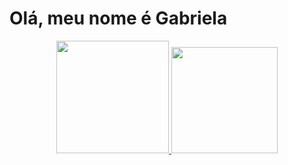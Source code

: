 # Olá, meu nome é Gabriela 

<div align="center">
  <a href="https://github.com/gabrielasilima">
  <img height="180em" src="https://github-readme-stats.vercel.app/api?username=gabrielasilima&show_icons=true&theme=synthwave&include_all_commits=true&count_private=true"/>
  <img height="170em" src="https://github-readme-stats.vercel.app/api/top-langs/?username=gabrielasilima&layout=compact&langs_count=7&theme=synthwave"/>
</div>
  
  <div style="display: inline_block"><br>
  
</div>
  

